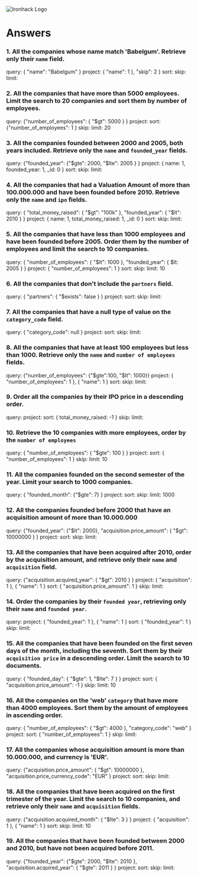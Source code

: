 ![Ironhack Logo](https://i.imgur.com/1QgrNNw.png)

# Answers

### 1. All the companies whose name match 'Babelgum'. Retrieve only their `name` field.

query: { "name": "Babelgum" }
project: { "name": 1 }, "skip": 2 }
sort:
skip:
limit:

### 2. All the companies that have more than 5000 employees. Limit the search to 20 companies and sort them by **number of employees**.

query: {"number_of_employees": { "\$gt": 5000 } }
project:
sort: {"number_of_employees": 1 }
skip:
limit: 20

### 3. All the companies founded between 2000 and 2005, both years included. Retrieve only the `name` and `founded_year` fields.

query: {"founded_year": {"$gte": 2000, "$lte": 2005 } }
project: { name: 1, founded_year: 1, \_id: 0 }
sort:
skip:
limit:

### 4. All the companies that had a Valuation Amount of more than 100.000.000 and have been founded before 2010. Retrieve only the `name` and `ipo` fields.

query: { "total_money_raised": { "$gt": "100k" }, "founded_year": { "$lt": 2010 } }
project: { name: 1, total_money_raised: 1, \_id: 0 }
sort:
skip:
limit:

### 5. All the companies that have less than 1000 employees and have been founded before 2005. Order them by the number of employees and limit the search to 10 companies.

query: { "number_of_employees": { "$lt": 1000 }, "founded_year": { $lt: 2005 } }
project: { "number_of_employees": 1 }
sort:
skip:
limit: 10

### 6. All the companies that don't include the `partners` field.

query: { "partners": { "\$exists": false } }
project:
sort:
skip:
limit:

### 7. All the companies that have a null type of value on the `category_code` field.

query: { "category_code": null }
project:
sort:
skip:
limit:

### 8. All the companies that have at least 100 employees but less than 1000. Retrieve only the `name` and `number of employees` fields.

query: {"number_of_employees": {"$gte":100, "$lt": 1000}}
project: { "number_of_employees": 1 }, { "name": 1 }
sort:
skip:
limit:

### 9. Order all the companies by their IPO price in a descending order.

query:
project:
sort: { total_money_raised: -1 }
skip:
limit:

### 10. Retrieve the 10 companies with more employees, order by the `number of employees`

query: { "number_of_employees": { "\$gte": 100 } }
project:
sort: { "number_of_employees": 1 }
skip:
limit: 10

### 11. All the companies founded on the second semester of the year. Limit your search to 1000 companies.

query: { "founded_month": {"\$gte": 7} }
project:
sort:
skip:
limit: 1000

### 12. All the companies founded before 2000 that have an acquisition amount of more than 10.000.000

query: {"founded_year": {"$lt": 2000}, "acquisition.price_amount": { "$gt": 10000000 } }
project:
sort:
skip:
limit:

### 13. All the companies that have been acquired after 2010, order by the acquisition amount, and retrieve only their `name` and `acquisition` field.

query: {"acquisition.acquired_year": { "\$gt": 2010 } }
project: { "acquisition": 1 }, { "name": 1 }
sort: { "acquisition.price_amount": 1 }
skip:
limit:

### 14. Order the companies by their `founded year`, retrieving only their `name` and `founded year`.

query:
project: { "founded_year": 1 }, { "name": 1 }
sort: { "founded_year": 1 }
skip:
limit:

### 15. All the companies that have been founded on the first seven days of the month, including the seventh. Sort them by their `acquisition price` in a descending order. Limit the search to 10 documents.

query: { "founded_day": { "$gte": 1, "$lte": 7 } }
project:
sort: { "acquisition.price_amount": -1 }
skip:
limit: 10

### 16. All the companies on the 'web' `category` that have more than 4000 employees. Sort them by the amount of employees in ascending order.

query: { "number_of_employees": { "\$gt": 4000 }, "category_code": "web" }
project:
sort: { "number_of_employees": 1 }
skip:
limit:

### 17. All the companies whose acquisition amount is more than 10.000.000, and currency is 'EUR'.

query: {"acquisition.price_amount": { "\$gt": 10000000 }, "acquisition.price_currency_code": "EUR" }
project:
sort:
skip:
limit:

### 18. All the companies that have been acquired on the first trimester of the year. Limit the search to 10 companies, and retrieve only their `name` and `acquisition` fields.

query: {"acquisition.acquired_month": { "\$lte": 3 } }
project: { "acquisition": 1 }, { "name": 1 }
sort:
skip:
limit: 10

### 19. All the companies that have been founded between 2000 and 2010, but have not been acquired before 2011.

query: {"founded_year": {"$gte": 2000, "$lte": 2010 }, "acquisition.acquired_year": { "\$gte": 2011 } }
project:
sort:
skip:
limit:
